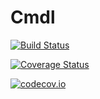 # Cmdl

[![Build Status](https://travis-ci.org/closescreen/Cmdl.jl.svg?branch=master)](https://travis-ci.org/closescreen/Cmdl.jl)

[![Coverage Status](https://coveralls.io/repos/closescreen/Cmdl.jl/badge.svg?branch=master&service=github)](https://coveralls.io/github/closescreen/Cmdl.jl?branch=master)

[![codecov.io](http://codecov.io/github/closescreen/Cmdl.jl/coverage.svg?branch=master)](http://codecov.io/github/closescreen/Cmdl.jl?branch=master)
